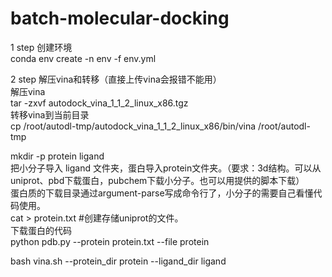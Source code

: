 # batch-molecular-docking

1 step 创建环境<br>
conda env create -n env -f env.yml <br>

2 step 解压vina和转移（直接上传vina会报错不能用）<br>
解压vina <br>
tar -zxvf autodock_vina_1_1_2_linux_x86.tgz<br>
转移vina到当前目录<br>
cp /root/autodl-tmp/autodock_vina_1_1_2_linux_x86/bin/vina /root/autodl-tmp <br>

mkdir -p protein ligand <br>
把小分子导入 ligand 文件夹，蛋白导入protein文件夹。（要求：3d结构。可以从uniprot、pbd下载蛋白，pubchem下载小分子。也可以用提供的脚本下载）<br>
蛋白质的下载目录通过argument-parse写成命令行了，小分子的需要自己看懂代码使用。<br>
cat > protein.txt #创建存储uniprot的文件。<br>
下载蛋白的代码<br>
python pdb.py --protein protein.txt --file protein <br>

bash vina.sh --protein_dir protein  --ligand_dir ligand <br>
